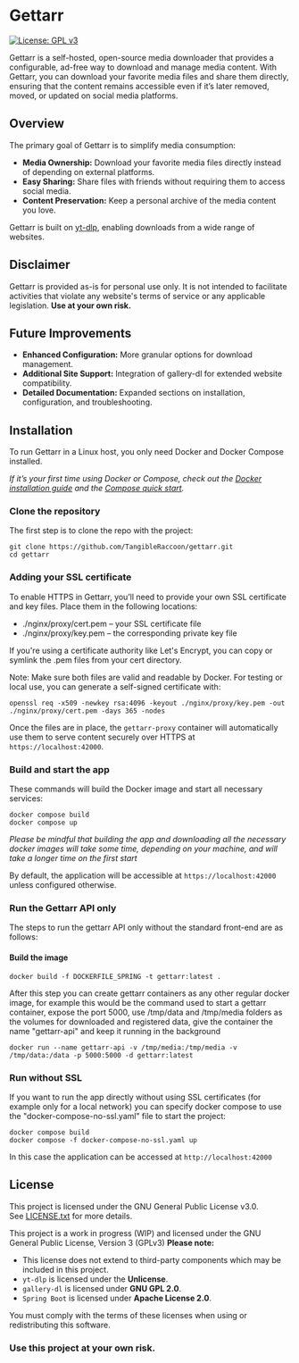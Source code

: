 # Gettarr

[![License: GPL v3](https://img.shields.io/badge/License-GPLv3-blue.svg)](https://www.gnu.org/licenses/gpl-3.0)

Gettarr is a self-hosted, open-source media downloader that provides a configurable, ad-free way to download and manage media content. With Gettarr, you can download your favorite media files and share them directly, ensuring that the content remains accessible even if it’s later removed, moved, or updated on social media platforms.

## Overview

The primary goal of Gettarr is to simplify media consumption:
- **Media Ownership:** Download your favorite media files directly instead of depending on external platforms.
- **Easy Sharing:** Share files with friends without requiring them to access social media.
- **Content Preservation:** Keep a personal archive of the media content you love.

Gettarr is built on [yt-dlp](https://github.com/yt-dlp/yt-dlp), enabling downloads from a wide range of websites.

## Disclaimer

Gettarr is provided as-is for personal use only. It is not intended to facilitate activities that violate any website's terms of service or any applicable legislation. **Use at your own risk.**  

## Future Improvements

- **Enhanced Configuration:** More granular options for download management.
- **Additional Site Support:** Integration of gallery-dl for extended website compatibility.
- **Detailed Documentation:** Expanded sections on installation, configuration, and troubleshooting.

## Installation 
To run Gettarr in a Linux host, you only need Docker and Docker Compose installed.

*If it’s your first time using Docker or Compose, check out the [Docker installation guide](https://docs.docker.com/get-started/get-docker/) and the [Compose quick start](https://docs.docker.com/compose/gettingstarted/).*

### Clone the repository

The first step is to clone the repo with the project:

```
git clone https://github.com/TangibleRaccoon/gettarr.git
cd gettarr
```

### Adding your SSL certificate
To enable HTTPS in Gettarr, you’ll need to provide your own SSL certificate and key files. Place them in the following locations:

* ./nginx/proxy/cert.pem – your SSL certificate file
* ./nginx/proxy/key.pem – the corresponding private key file

If you're using a certificate authority like Let's Encrypt, you can copy or symlink the .pem files from your cert directory.

Note: Make sure both files are valid and readable by Docker. For testing or local use, you can generate a self-signed certificate with:
```
openssl req -x509 -newkey rsa:4096 -keyout ./nginx/proxy/key.pem -out ./nginx/proxy/cert.pem -days 365 -nodes
```

Once the files are in place, the `gettarr-proxy` container will automatically use them to serve content securely over HTTPS at `https://localhost:42000`.

### Build and start the app
These commands will build the Docker image and start all necessary services:

```
docker compose build
docker compose up
```
 *Please be mindful that building the app and downloading all the necessary docker images will take some time, depending on your machine, and will take a longer time on the first start*

By default, the application will be accessible at `https://localhost:42000` unless configured otherwise.

### Run the Gettarr API only

The steps to run the gettarr API only without the standard front-end are as follows:

#### Build the image 
```
docker build -f DOCKERFILE_SPRING -t gettarr:latest .
```
After this step you can create gettarr containers as any other regular docker image, for example this would be the command used to start a gettarr container, expose the port 5000, use /tmp/data and /tmp/media folders as the volumes for downloaded and registered data, give the container the name "gettarr-api" and keep it running in the background

```
docker run --name gettarr-api -v /tmp/media:/tmp/media -v /tmp/data:/data -p 5000:5000 -d gettarr:latest
```

### Run without SSL

If you want to run the app directly without using SSL certificates (for example only for a local network)
you can specify docker compose to use the "docker-compose-no-ssl.yaml" file to start the project:
```
docker compose build
docker compose -f docker-compose-no-ssl.yaml up
```
In this case the application can be accessed at `http://localhost:42000`

## License
 This project is licensed under the GNU General Public License v3.0.  
See [LICENSE.txt](./LICENSE.txt) for more details.

This project is a work in progress (WIP) and licensed under the GNU General Public License, Version 3 (GPLv3) 
**Please note:**

- This license does not extend to third-party components which may be included in this project.
- `yt-dlp` is licensed under the **Unlicense**.
- `gallery-dl` is licensed under **GNU GPL 2.0**.
- `Spring Boot` is licensed under **Apache License 2.0**.

You must comply with the terms of these licenses when using or redistributing this software.

### Use this project at your own risk.